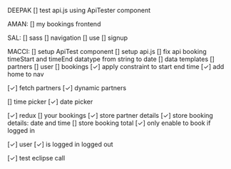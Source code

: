 DEEPAK
[] test api.js using ApiTester component

AMAN:
[] my bookings frontend

SAL:
[] sass
[] navigation
    [] use <Link>
[] signup

MACCI:
[] setup ApiTest component
[] setup api.js
[] fix api booking timeStart and timeEnd datatype from string to date
[] data templates
    [] partners
    [] user
    [] bookings
[✓] apply constraint to start end time
[✓] add home to nav

[✓] fetch partners
[✓] dynamic partners

[] time picker
[✓] date picker

[✓] redux
[] your bookings
    [✓] store partner details
    [✓] store booking details: date and time
    [] store booking total
    [✓] only enable to book if logged in

[✓] user
    [✓] is logged in logged out

[✓] test eclipse call